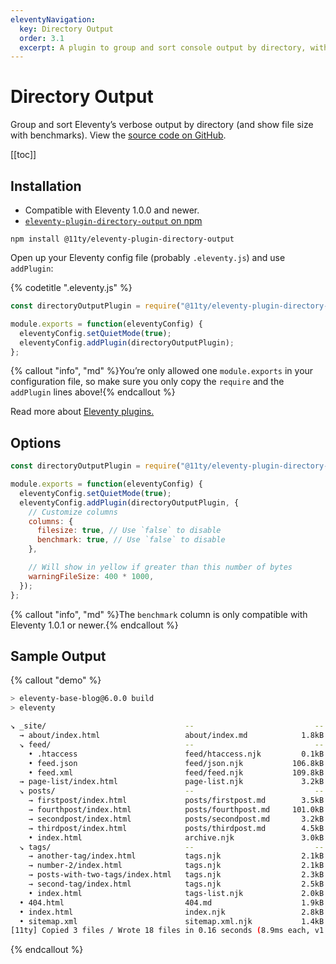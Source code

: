 ```yaml
---
eleventyNavigation:
  key: Directory Output
  order: 3.1
  excerpt: A plugin to group and sort console output by directory, with file size and benchmarks.
---
```

# Directory Output

Group and sort Eleventy’s verbose output by directory (and show file size with benchmarks). View the [source code on GitHub](https://github.com/11ty/eleventy-plugin-directory-output).

[[toc]]

## Installation

* Compatible with Eleventy 1.0.0 and newer.
* [`eleventy-plugin-directory-output` on npm](https://www.npmjs.com/package/@11ty/eleventy-plugin-directory-output)

```
npm install @11ty/eleventy-plugin-directory-output
```

Open up your Eleventy config file (probably `.eleventy.js`) and use `addPlugin`:

{% codetitle ".eleventy.js" %}

```js
const directoryOutputPlugin = require("@11ty/eleventy-plugin-directory-output");

module.exports = function(eleventyConfig) {
  eleventyConfig.setQuietMode(true);
  eleventyConfig.addPlugin(directoryOutputPlugin);
};
```

{% callout "info", "md" %}You’re only allowed one `module.exports` in your configuration file, so make sure you only copy the `require` and the `addPlugin` lines above!{% endcallout %}

Read more about [Eleventy plugins.](/docs/plugins/)


## Options

```js
const directoryOutputPlugin = require("@11ty/eleventy-plugin-directory-output");

module.exports = function(eleventyConfig) {
  eleventyConfig.setQuietMode(true);
  eleventyConfig.addPlugin(directoryOutputPlugin, {
    // Customize columns
    columns: {
      filesize: true, // Use `false` to disable
      benchmark: true, // Use `false` to disable
    },

    // Will show in yellow if greater than this number of bytes
    warningFileSize: 400 * 1000,
  });
};
```

{% callout "info", "md" %}The `benchmark` column is only compatible with Eleventy 1.0.1 or newer.{% endcallout %}

## Sample Output

{% callout "demo" %}

```bash
> eleventy-base-blog@6.0.0 build
> eleventy

↘ _site/                               --                           --       --
  → about/index.html                   about/index.md            1.8kB    2.7ms
  ↘ feed/                              --                           --       --
    • .htaccess                        feed/htaccess.njk         0.1kB    0.2ms
    • feed.json                        feed/json.njk           106.8kB   17.3ms
    • feed.xml                         feed/feed.njk           109.8kB    9.8ms
  → page-list/index.html               page-list.njk             3.2kB    1.1ms
  ↘ posts/                             --                           --       --
    → firstpost/index.html             posts/firstpost.md        3.5kB    1.0ms
    → fourthpost/index.html            posts/fourthpost.md     101.0kB   27.2ms
    → secondpost/index.html            posts/secondpost.md       3.2kB    5.6ms
    → thirdpost/index.html             posts/thirdpost.md        4.5kB    7.5ms
    • index.html                       archive.njk               3.0kB   13.7ms
  ↘ tags/                              --                           --       --
    → another-tag/index.html           tags.njk                  2.1kB    0.9ms
    → number-2/index.html              tags.njk                  2.1kB    0.4ms
    → posts-with-two-tags/index.html   tags.njk                  2.3kB    0.2ms
    → second-tag/index.html            tags.njk                  2.5kB    0.5ms
    • index.html                       tags-list.njk             2.0kB    0.4ms
  • 404.html                           404.md                    1.9kB    0.4ms
  • index.html                         index.njk                 2.8kB    1.7ms
  • sitemap.xml                        sitemap.xml.njk           1.4kB    1.3ms
[11ty] Copied 3 files / Wrote 18 files in 0.16 seconds (8.9ms each, v1.0.1)
```

{% endcallout %}
